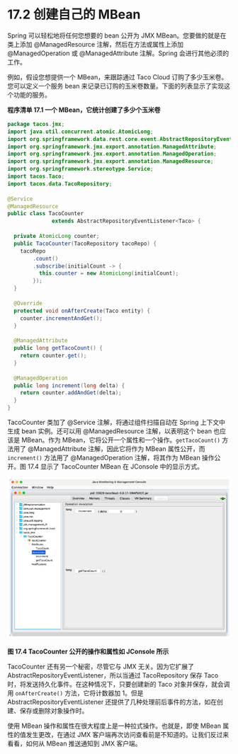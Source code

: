 # 17.2 创建自己的 MBean

Spring 可以轻松地将任何您想要的 bean 公开为 JMX MBean。您要做的就是在类上添加 @ManagedResource 注解，然后在方法或属性上添加 @ManagedOperation 或 @ManagedAttribute 注解。Spring 会进行其他必须的工作。

例如，假设您想提供一个 MBean，来跟踪通过 Taco Cloud 订购了多少玉米卷。您可以定义一个服务 bean 来记录已订购的玉米卷数量。下面的列表显示了实现这个功能的服务。

**程序清单 17.1 一个 MBean，它统计创建了多少个玉米卷**

```java
package tacos.jmx;
import java.util.concurrent.atomic.AtomicLong;
import org.springframework.data.rest.core.event.AbstractRepositoryEventListener;
import org.springframework.jmx.export.annotation.ManagedAttribute;
import org.springframework.jmx.export.annotation.ManagedOperation;
import org.springframework.jmx.export.annotation.ManagedResource;
import org.springframework.stereotype.Service;
import tacos.Taco;
import tacos.data.TacoRepository;

@Service
@ManagedResource
public class TacoCounter
              extends AbstractRepositoryEventListener<Taco> {

  private AtomicLong counter;
  public TacoCounter(TacoRepository tacoRepo) {
    tacoRepo
        .count()
        .subscribe(initialCount -> {
          this.counter = new AtomicLong(initialCount);
        });
  }

  @Override
  protected void onAfterCreate(Taco entity) {
    counter.incrementAndGet();
  }

  @ManagedAttribute
  public long getTacoCount() {
    return counter.get();
  }

  @ManagedOperation
  public long increment(long delta) {
    return counter.addAndGet(delta);
  }
}
```

TacoCounter 类加了 @Service 注解，将通过组件扫描自动在 Spring 上下文中生成 bean 实例。还可以用 @ManagedResource 注解，以表明这个 bean 也应该是 MBean。作为 MBean，它将公开一个属性和一个操作。`getTacoCount()` 方法用了 @ManagedAttribute 注解，因此它将作为 MBean 属性公开，而 `increment()` 方法用了 @ManagedOperation 注解，将其作为 MBean 操作公开。图 17.4 显示了 TacoCounter MBean 在 JConsole 中的显示方式。

![](../assets/17.4.png)

**图 17.4 TacoCounter 公开的操作和属性如 JConsole 所示** <br/>

TacoCounter 还有另一个秘密，尽管它与 JMX 无关。因为它扩展了 AbstractRepositoryEventListener，所以当通过 TacoRepository 保存 Taco 时，将发送持久化事件。在这种情况下，只要创建新的 Taco 对象并保存，就会调用 `onAfterCreate()` 方法，它将计数器加 1。但是 AbstractRepositoryEventListener 还提供了几种处理前后事件的方法，如在创建、保存或删除对象操作时。

使用 MBean 操作和属性在很大程度上是一种拉式操作。也就是，即使 MBean 属性的值发生更改，在通过 JMX 客户端再次访问查看前是不知道的。让我们反过来看看，如何从 MBean 推送通知到 JMX 客户端。

